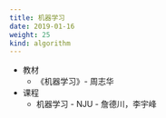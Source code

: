 ```yaml
---
title: 机器学习
date: 2019-01-16
weight: 25
kind: algorithm
---
```


* 教材
  * 《机器学习》- 周志华
* 课程
  * 机器学习 - NJU - 詹德川，李宇峰